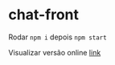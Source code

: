 # chat-front

Rodar `npm i` depois `npm start`

Visualizar versão online [link](https://chat-emp-front.herokuapp.com/)